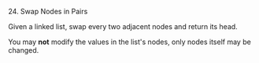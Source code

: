24. Swap Nodes in Pairs

Given a linked list, swap every two adjacent nodes and return its head.

You may **not** modify the values in the list's nodes, only nodes itself may be
changed.
